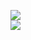 [![](https://img.shields.io/badge/Made%20With-Github%20Spray-lightgrey.svg?style=for-the-badge&logo=github)](https://github.com/Annihil/github-spray#26951)  
[![](https://i.imgur.com/2DrTn0Z.gif)](https://github.com/Annihil/github-spray)